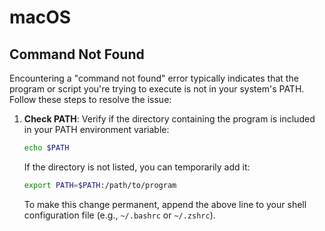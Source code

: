 # macOS

## Command Not Found

Encountering a "command not found" error typically indicates that the program or script you're trying to execute is not in your system's PATH. Follow these steps to resolve the issue:

1. **Check PATH**: Verify if the directory containing the program is included in your PATH environment variable:
    ```bash
    echo $PATH
    ```
    If the directory is not listed, you can temporarily add it:
    ```bash
    export PATH=$PATH:/path/to/program
    ```
    To make this change permanent, append the above line to your shell configuration file (e.g., `~/.bashrc` or `~/.zshrc`).
